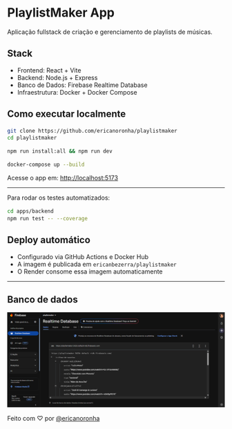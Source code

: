# PlaylistMaker App

Aplicação fullstack de criação e gerenciamento de playlists de músicas.

## Stack

- Frontend: React + Vite
- Backend: Node.js + Express
- Banco de Dados: Firebase Realtime Database
- Infraestrutura: Docker + Docker Compose

## Como executar localmente

```bash
git clone https://github.com/ericanoronha/playlistmaker
cd playlistmaker
```

```bash
npm run install:all && npm run dev
```

```bash
docker-compose up --build
```

Acesse o app em: [http://localhost:5173](http://localhost:5173)

---

Para rodar os testes automatizados:

```bash
cd apps/backend
npm run test -- --coverage
```

## Deploy automático

- Configurado via GitHub Actions e Docker Hub
- A imagem é publicada em `ericanbezerra/playlistmaker`
- O Render consome essa imagem automaticamente

---

## Banco de dados
![Screenshot do banco de dados realtime com seed populando dados](firebase.png)

Feito com ♡ por [@ericanoronha](https://github.com/ericanoronha)
